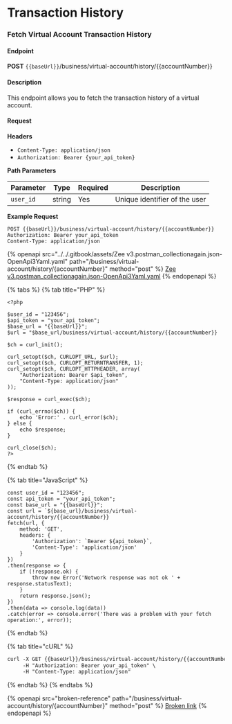 # Transaction History

### Fetch Virtual Account Transaction History

#### Endpoint

**POST** `{{baseUrl}}`/business/virtual-account/history/\{{accountNumber\}}

#### Description

This endpoint allows you to fetch the transaction history of a virtual account.

#### Request

**Headers**

* `Content-Type: application/json`
* `Authorization: Bearer {your_api_token}`

**Path Parameters**

| Parameter | Type   | Required | Description                   |
| --------- | ------ | -------- | ----------------------------- |
| `user_id` | string | Yes      | Unique identifier of the user |

**Example Request**

```
POST {{baseUrl}}/business/virtual-account/history/{{accountNumber}}
Authorization: Bearer your_api_token
Content-Type: application/json

```



{% openapi src="../../.gitbook/assets/Zee v3.postman_collectionagain.json-OpenApi3Yaml.yaml" path="/business/virtual-account/history/{accountNumber}" method="post" %}
[Zee v3.postman_collectionagain.json-OpenApi3Yaml.yaml](<../../.gitbook/assets/Zee v3.postman_collectionagain.json-OpenApi3Yaml.yaml>)
{% endopenapi %}



{% tabs %}
{% tab title="PHP" %}
```
<?php

$user_id = "123456";
$api_token = "your_api_token";
$base_url = "{{baseUrl}}";
$url = "$base_url/business/virtual-account/history/{{accountNumber}}

$ch = curl_init();

curl_setopt($ch, CURLOPT_URL, $url);
curl_setopt($ch, CURLOPT_RETURNTRANSFER, 1);
curl_setopt($ch, CURLOPT_HTTPHEADER, array(
    "Authorization: Bearer $api_token",
    "Content-Type: application/json"
));

$response = curl_exec($ch);

if (curl_errno($ch)) {
    echo 'Error:' . curl_error($ch);
} else {
    echo $response;
}

curl_close($ch);
?>

```
{% endtab %}

{% tab title="JavaScript" %}
```
const user_id = "123456";
const api_token = "your_api_token";
const base_url = "{{baseUrl}}";
const url = `${base_url}/business/virtual-account/history/{{accountNumber}}
fetch(url, {
    method: 'GET',
    headers: {
        'Authorization': `Bearer ${api_token}`,
        'Content-Type': 'application/json'
    }
})
.then(response => {
    if (!response.ok) {
        throw new Error('Network response was not ok ' + response.statusText);
    }
    return response.json();
})
.then(data => console.log(data))
.catch(error => console.error('There was a problem with your fetch operation:', error));

```
{% endtab %}

{% tab title="cURL" %}
```xml
curl -X GET {{baseUrl}}/business/virtual-account/history/{{accountNumber}} \
     -H "Authorization: Bearer your_api_token" \
     -H "Content-Type: application/json"

```
{% endtab %}
{% endtabs %}



{% openapi src="broken-reference" path="/business/virtual-account/history/{accountNumber}" method="post" %}
[Broken link](broken-reference)
{% endopenapi %}
